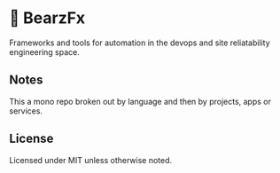# 🐻 BearzFx

Frameworks and tools for automation in the devops and site reliatability engineering space.

## Notes

This a mono repo broken out by language
and then by projects, apps or services.

## License

Licensed under MIT unless otherwise noted.
